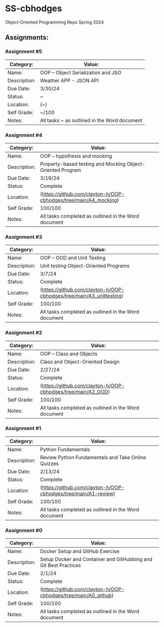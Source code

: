 # SS-cbhodges
Object-Oriented Programming Repo Spring 2024

## Assignments:

### Assignment #5

| Category: | Value: |
| --- | --- |
| Name: | OOP – Object Serialization and JSO |
| Description: | Weather APP - JSON API |
| Due Date: | 3/30/24 |
| Status: | ~ |
| Location: | (~) |
| Self Grade: | ~/100 |
| Notes: | All tasks ~ as outlined in the Word document |

### Assignment #4

| Category: | Value: |
| --- | --- |
| Name: | OOP – hypothesis and mocking |
| Description: | Property-based testing and Mocking Object-Oriented Program |
| Due Date: | 3/19/24 |
| Status: | Complete |
| Location: | (https://github.com/clayton-h/OOP-cbhodges/tree/main/A4_mocking) |
| Self Grade: | 100/100 |
| Notes: | All tasks completed as outlined in the Word document |

### Assignment #3

| Category: | Value: |
| --- | --- |
| Name: | OOP – OOD and Unit Testing |
| Description: | Unit testing Object-Oriented Programs |
| Due Date: | 3/7/24 |
| Status: | Complete |
| Location: | (https://github.com/clayton-h/OOP-cbhodges/tree/main/A3_unittesting) |
| Self Grade: | 100/100 |
| Notes: | All tasks completed as outlined in the Word document |

### Assignment #2

| Category: | Value: |
| --- | --- |
| Name: | OOP – Class and Objects |
| Description: | Class and Object-Oriented Design |
| Due Date: | 2/27/24 |
| Status: | Complete |
| Location: | (https://github.com/clayton-h/OOP-cbhodges/tree/main/A2_OOD) |
| Self Grade: | 100/100 |
| Notes: | All tasks completed as outlined in the Word document |

### Assignment #1

| Category: | Value: |
| --- | --- |
| Name: | Python Fundamentals |
| Description: | Review Python Fundamentals and Take Online Quizzes |
| Due Date: | 2/13/24 |
| Status: | Complete |
| Location: | (https://github.com/clayton-h/OOP-cbhodges/tree/main/A1-review) |
| Self Grade: | 100/100 |
| Notes: | All tasks completed as outlined in the Word document |

### Assignment #0

| Category: | Value: |
| --- | --- |
| Name: | Docker Setup and GitHub Exercise |
| Description: | Setup Docker and Container and GitHubbing and Git Best Practices |
| Due Date: | 2/1/24 |
| Status: | Complete |
| Location: | (https://github.com/clayton-h/OOP-cbhodges/tree/main/A0_github) |
| Self Grade: | 100/100 |
| Notes: | All tasks completed as outlined in the Word document |
